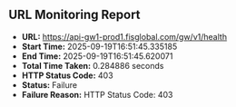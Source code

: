 ## URL Monitoring Report

- **URL:** https://api-gw1-prod1.fisglobal.com/gw/v1/health
- **Start Time:** 2025-09-19T16:51:45.335185
- **End Time:** 2025-09-19T16:51:45.620071
- **Total Time Taken:** 0.284886 seconds
- **HTTP Status Code:** 403
- **Status:** Failure
- **Failure Reason:** HTTP Status Code: 403
